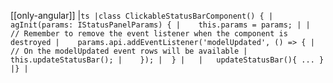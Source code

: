 [[only-angular]]
|```ts
|class ClickableStatusBarComponent() {
|  agInit(params: IStatusPanelParams) {
|    this.params = params;
|
|    // Remember to remove the event listener when the component is destroyed
|    params.api.addEventListener('modelUpdated', () => {
|        // On the modelUpdated event rows will be available
|        this.updateStatusBar();
|    });
|  }
|  
|   updateStatusBar(){ ... }
|}
|```

